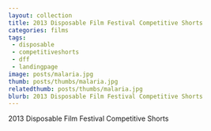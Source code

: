 ```yaml
---
layout: collection
title: 2013 Disposable Film Festival Competitive Shorts
categories: films
tags:
 - disposable
 - competitiveshorts
 - dff
 - landingpage
image: posts/malaria.jpg
thumb: posts/thumbs/malaria.jpg
relatedthumb: posts/thumbs/malaria.jpg
blurb: 2013 Disposable Film Festival Competitive Shorts
---
```


2013 Disposable Film Festival Competitive Shorts
